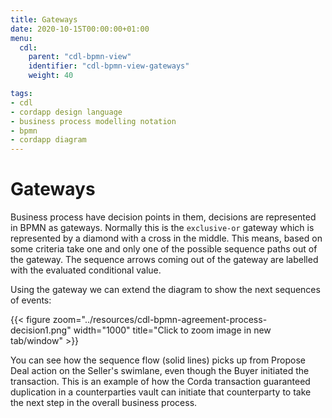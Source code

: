```yaml
---
title: Gateways
date: 2020-10-15T00:00:00+01:00
menu:
  cdl:
    parent: "cdl-bpmn-view"
    identifier: "cdl-bpmn-view-gateways"
    weight: 40

tags:
- cdl
- cordapp design language
- business process modelling notation
- bpmn
- cordapp diagram
---
```


# Gateways

Business process have decision points in them, decisions are represented in BPMN as gateways. Normally this is the `exclusive-or` gateway which is represented by a diamond with a cross in the middle. This means, based on some criteria take one and only one of the possible sequence paths out of the gateway. The sequence arrows coming out of the gateway are labelled with the evaluated conditional value.

Using the gateway we can extend the diagram to show the next sequences of events:

 {{< figure zoom="../resources/cdl-bpmn-agreement-process-decision1.png" width="1000" title="Click to zoom image in new tab/window" >}}

You can see how the sequence flow (solid lines) picks up from Propose Deal action on the Seller's swimlane, even though the Buyer initiated the transaction. This is an example of how the Corda transaction guaranteed duplication in a counterparties vault can initiate that counterparty to take the next step in the overall business process.
